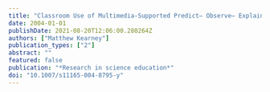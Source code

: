 ```yaml
---
title: "Classroom Use of Multimedia-Supported Predict– Observe– Explain Tasks in a Social Constructivist Learning Environment"
date: 2004-01-01
publishDate: 2021-08-20T12:06:00.280264Z
authors: ["Matthew Kearney"]
publication_types: ["2"]
abstract: ""
featured: false
publication: "*Research in science education*"
doi: "10.1007/s11165-004-8795-y"
---
```



